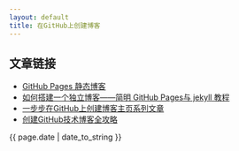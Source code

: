 ```yaml
---
layout: default
title: 在GitHub上创建博客
---
```


## 文章链接
+ [GitHub Pages 静态博客](href="http://alfred-sun.github.io/blog/2014/12/05/github-pages/) <br/>
+ [如何搭建一个独立博客——简明 GitHub Pages与 jekyll 教程](http://www.cnfeat.com/blog/2014/05/11/how-to-build-a-blog/) <br/>
+ [一步步在GitHub上创建博客主页系列文章](http://www.pchou.info/ssgithubPage/2013-01-03-build-github-blog-page-01.html) <br/>
+ [创建GitHub技术博客全攻略](http://blog.csdn.net/renfufei/article/details/37725057/) 

<p>{{ page.date | date_to_string }}</p>